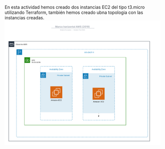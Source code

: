 En esta actividad hemos creado dos instancias EC2 del tipo t3.micro utilizando Terraform, también hemos creado ubna topologia con las instancias creadas. 
![alt text](image.png)